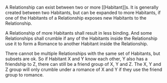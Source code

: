 A Relationship can exist between two or more [[Habitant]]s. It is generally created between two Habitants, but can be expanded to more Habitants, if one of the Habitants of a Relationship exposes new Habitants to the Relationship.

A Relationship of more Habitants shall result in less binding. And some Relationships shall crumble if any of the Habitants inside the Relationship use it to form a Romance to another Habitant inside the Relationship.

There cannot be multiple Relationships with the same set of Habitants, but subsets are ok. So if Habitant X and Y know each other, Y also has a friendship to Z, there can still be a friend group of X, Y and Z. The X, Y and Z group will only crumble under a romance of X and Y if they use the friend group to romance.